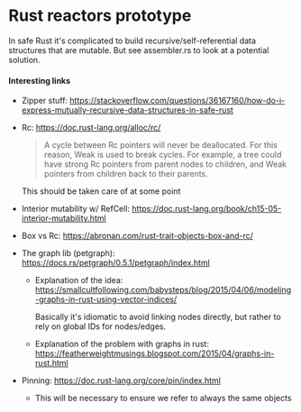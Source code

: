 # Rust reactors prototype

In safe Rust it's complicated to build recursive/self-referential 
data structures that are mutable. But see assembler.rs to look at
a potential solution.


#### Interesting links

* Zipper stuff: https://stackoverflow.com/questions/36167160/how-do-i-express-mutually-recursive-data-structures-in-safe-rust
* Rc: https://doc.rust-lang.org/alloc/rc/
  > A cycle between Rc pointers will never be deallocated. For this reason, Weak is used to break cycles. For example, a tree could have strong Rc pointers from parent nodes to children, and Weak pointers from children back to their parents.
  
  This should be taken care of at some point
  
* Interior mutability w/ RefCell: https://doc.rust-lang.org/book/ch15-05-interior-mutability.html
* Box vs Rc: https://abronan.com/rust-trait-objects-box-and-rc/

* The graph lib (petgraph): https://docs.rs/petgraph/0.5.1/petgraph/index.html
  * Explanation of the idea: https://smallcultfollowing.com/babysteps/blog/2015/04/06/modeling-graphs-in-rust-using-vector-indices/
  
    Basically it's idiomatic to avoid linking nodes directly,
    but rather to rely on global IDs for nodes/edges.
  * Explanation of the problem with graphs in rust: https://featherweightmusings.blogspot.com/2015/04/graphs-in-rust.html

* Pinning: https://doc.rust-lang.org/core/pin/index.html
  * This will be necessary to ensure we refer to always the same objects
